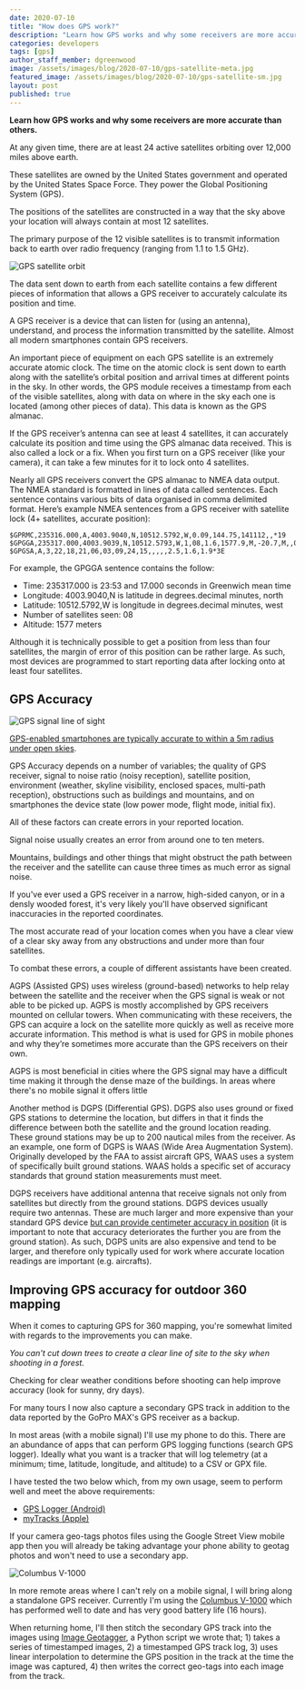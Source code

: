 ```yaml
---
date: 2020-07-10
title: "How does GPS work?"
description: "Learn how GPS works and why some receivers are more accurate than others."
categories: developers
tags: [gps]
author_staff_member: dgreenwood
image: /assets/images/blog/2020-07-10/gps-satellite-meta.jpg
featured_image: /assets/images/blog/2020-07-10/gps-satellite-sm.jpg
layout: post
published: true
---
```


**Learn how GPS works and why some receivers are more accurate than others.**

At any given time, there are at least 24 active satellites orbiting over 12,000 miles above earth.

These satellites are owned by the United States government and operated by the United States Space Force. They power the Global Positioning System (GPS).

The positions of the satellites are constructed in a way that the sky above your location will always contain at most 12 satellites.

The primary purpose of the 12 visible satellites is to transmit information back to earth over radio frequency (ranging from 1.1 to 1.5 GHz).

<img class="img-fluid" src="/assets/images/blog/2020-07-10/gps-satellites.gif" alt="GPS satellite orbit" title="GPS satellite orbit" />

The data sent down to earth from each satellite contains a few different pieces of information that allows a GPS receiver to accurately calculate its position and time.

A GPS receiver is a device that can listen for (using an antenna), understand, and process the information transmitted by the satellite. Almost all modern smartphones contain GPS receivers.

An important piece of equipment on each GPS satellite is an extremely accurate atomic clock. The time on the atomic clock is sent down to earth along with the satellite’s orbital position and arrival times at different points in the sky. In other words, the GPS module receives a timestamp from each of the visible satellites, along with data on where in the sky each one is located (among other pieces of data). This data is known as the GPS almanac.

If the GPS receiver’s antenna can see at least 4 satellites, it can accurately calculate its position and time using the GPS almanac data received. This is also called a lock or a fix. When you first turn on a GPS receiver (like your camera), it can take a few minutes for it to lock onto 4 satellites.

Nearly all GPS receivers convert the GPS almanac to NMEA data output. The NMEA standard is formatted in lines of data called sentences. Each sentence contains various bits of data organised in comma delimited format. Here’s example NMEA sentences from a GPS receiver with satellite lock (4+ satellites, accurate position):

```
$GPRMC,235316.000,A,4003.9040,N,10512.5792,W,0.09,144.75,141112,,*19
$GPGGA,235317.000,4003.9039,N,10512.5793,W,1,08,1.6,1577.9,M,-20.7,M,,0000*5F
$GPGSA,A,3,22,18,21,06,03,09,24,15,,,,,2.5,1.6,1.9*3E
```

For example, the GPGGA sentence contains the follow:

* Time: 235317.000 is 23:53 and 17.000 seconds in Greenwich mean time
* Longitude: 4003.9040,N is latitude in degrees.decimal minutes, north
* Latitude: 10512.5792,W is longitude in degrees.decimal minutes, west
* Number of satellites seen: 08
* Altitude: 1577 meters

Although it is technically possible to get a position from less than four satellites, the margin of error of this position can be rather large. As such, most devices are programmed to start reporting data after locking onto at least four satellites.

## GPS Accuracy

<img class="img-fluid" src="/assets/images/blog/2020-07-10/gps-signal-line-of-sight.png" alt="GPS signal line of sight" title="GPS signal line of sight" />

[GPS-enabled smartphones are typically accurate to within a 5m radius under open skies](https://www.gps.gov/systems/gps/performance/accuracy/).

GPS Accuracy depends on a number of variables; the quality of GPS receiver, signal to noise ratio (noisy reception), satellite position, environment (weather, skyline visibility, enclosed spaces, multi-path reception), obstructions such as buildings and mountains, and on smartphones the device state (low power mode, flight mode, initial fix).

All of these factors can create errors in your reported location.

Signal noise usually creates an error from around one to ten meters.

Mountains, buildings and other things that might obstruct the path between the receiver and the satellite can cause three times as much error as signal noise.

If you've ever used a GPS receiver in a narrow, high-sided canyon, or in a densly wooded forest, it's very likely you'll have observed significant inaccuracies in the reported coordinates.

The most accurate read of your location comes when you have a clear view of a clear sky away from any obstructions and under more than four satellites. 

To combat these errors, a couple of different assistants have been created.

AGPS (Assisted GPS) uses wireless (ground-based) networks to help relay between the satellite and the receiver when the GPS signal is weak or not able to be picked up. AGPS is mostly accomplished by GPS receivers mounted on cellular towers. When communicating with these receivers, the GPS can acquire a lock on the satellite more quickly as well as receive more accurate information. This method is what is used for GPS in mobile phones and why they’re sometimes more accurate than the GPS receivers on their own.

AGPS is most beneficial in cities where the GPS signal may have a difficult time making it through the dense maze of the buildings. In areas where there's no mobile signal it offers little

Another method is DGPS (Differential GPS). DGPS also uses ground or fixed GPS stations to determine the location, but differs in that it finds the difference between both the satellite and the ground location reading. These ground stations may be up to 200 nautical miles from the receiver. As an example, one form of DGPS is WAAS (Wide Area Augmentation System). Originally developed by the FAA to assist aircraft GPS, WAAS uses a system of specifically built ground stations. WAAS holds a specific set of accuracy standards that ground station measurements must meet.

DGPS receivers have additional antenna that receive signals not only from satellites but directly from the ground stations. DGPS devices usually require two antennas. These are much larger and more expensive than your standard GPS device [but can provide centimeter accuracy in position](https://en.wikipedia.org/wiki/Differential_GPS) (it is important to note that accuracy deteriorates the further you are from the ground station). As such, DGPS units are also expensive and tend to be larger, and therefore only typically used for work where accurate location readings are important (e.g. aircrafts).

## Improving GPS accuracy for outdoor 360 mapping

When it comes to capturing GPS for 360 mapping, you're somewhat limited with regards to the improvements you can make.

_You can't cut down trees to create a clear line of site to the sky when shooting in a forest._

Checking for clear weather conditions before shooting can help improve accuracy (look for sunny, dry days).

For many tours I now also capture a secondary GPS track in addition to the data reported by the GoPro MAX's GPS receiver as a backup.

In most areas (with a mobile signal) I'll use my phone to do this. There are an abundance of apps that can perform GPS logging functions (search GPS logger). Ideally what you want is a tracker that will log telemetry (at a minimum; time, latitude, longitude, and altitude) to a CSV or GPX file.

I have tested the two below which, from my own usage, seem to perform well and meet the above requirements:

* [GPS Logger (Android)](https://play.google.com/store/apps/details?id=com.mendhak.gpslogger&hl=en_GB)
* [myTracks (Apple)](https://apps.apple.com/gb/app/mytracks-the-gps-logger/id358697908)

If your camera geo-tags photos files using the Google Street View mobile app then you will already be taking advantage your phone ability to geotag photos and won't need to use a secondary app.

<img class="img-fluid" src="/assets/images/blog/2020-07-10/columbus-v1000-gps-tracker.jpg" alt="Columbus V-1000" title="Columbus V-1000" />

In more remote areas where I can't rely on a mobile signal, I will bring along a standalone GPS receiver. Currently I'm using the [Columbus V-1000](https://www.amazon.com/Columbus-Barometric-Temperature-Navigation-Compatible/dp/B01IKV65QS) which has performed well to date and has very good battery life (16 hours).

When returning home, I'll then stitch the secondary GPS track into the images using [Image Geotagger](https://github.com/trek-view/image-geotagger), a Python script we wrote that; 1) takes a series of timestamped images, 2) a timestamped GPS track log, 3) uses linear interpolation to determine the GPS position in the track at the time the image was captured, 4) then writes the correct geo-tags into each image from the track.